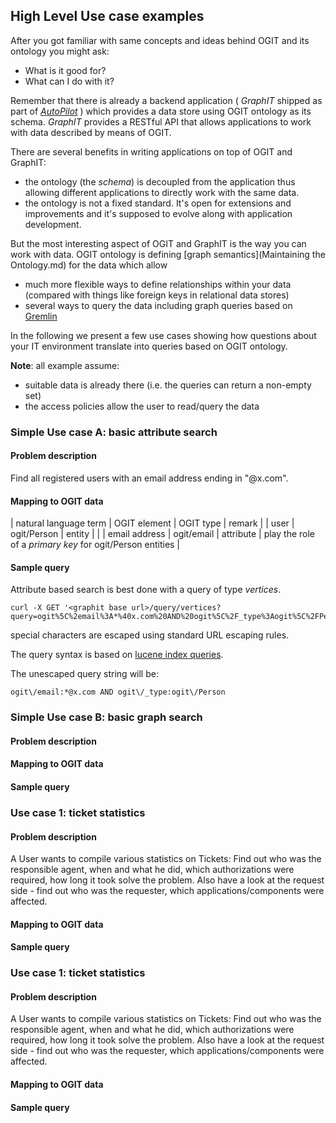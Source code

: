 ## High Level Use case examples

After you got familiar with same concepts and ideas behind OGIT and its ontology you might ask:

* What is it good for?
* What can I do with it?

Remember that there is already a backend application ( *GraphIT* shipped as part of *[AutoPilot](https://autopilot.co)* ) which provides a data store using OGIT ontology as its schema. *GraphIT* provides a RESTful API that allows applications to work with data described by means of OGIT.

There are several benefits in writing applications on top of OGIT and GraphIT:

* the ontology (the *schema*) is decoupled from the application thus allowing different applications to directly work with the same data.
* the ontology is not a fixed standard. It's open for extensions and improvements and it's supposed to evolve along with application development.

But the most interesting aspect of OGIT and GraphIT is the way you can work with data. OGIT ontology is defining [graph semantics](Maintaining the Ontology.md) for the data which allow
* much more flexible ways to define relationships within your data (compared with things like foreign keys in relational data stores)
* several ways to query the data including graph queries based on [Gremlin](https://github.com/tinkerpop/gremlin/wiki)

In the following we present a few use cases showing how questions about your IT environment translate into queries based on OGIT ontology.

**Note**: all example assume:
* suitable data is already there (i.e. the queries can return a non-empty set)
* the access policies allow the user to read/query the data

### Simple Use case A: basic attribute search

#### Problem description

Find all registered users with an email address ending in "@x.com".

#### Mapping to OGIT data

| natural language term | OGIT element | OGIT type | remark |
| user | ogit/Person | entity | |
| email address | ogit/email | attribute | play the role of a *primary key* for ogit/Person entities |

#### Sample query

Attribute based search is best done with a query of type *vertices*. 
```
curl -X GET '<graphit base url>/query/vertices?query=ogit%5C%2email%3A*%40x.com%20AND%20ogit%5C%2F_type%3Aogit%5C%2FPerson'
```

special characters are escaped using standard URL escaping rules.

The query syntax is based on [lucene index queries](http://lucene.apache.org/core/4_6_0/queryparser/org/apache/lucene/queryparser/classic/package-summary.html#package_description). 

The unescaped query string will be:
```
ogit\/email:*@x.com AND ogit\/_type:ogit\/Person
```

### Simple Use case B: basic graph search

#### Problem description

#### Mapping to OGIT data

#### Sample query


### Use case 1: ticket statistics

#### Problem description

A User wants to compile various statistics on Tickets: Find out who was the responsible agent, when and what he did, which authorizations were required, how long it took solve the problem. Also have a look at the request side - find out who was the requester, which applications/components were affected. 

#### Mapping to OGIT data

#### Sample query


### Use case 1: ticket statistics

#### Problem description

A User wants to compile various statistics on Tickets: Find out who was the responsible agent, when and what he did, which authorizations were required, how long it took solve the problem. Also have a look at the request side - find out who was the requester, which applications/components were affected. 

#### Mapping to OGIT data

#### Sample query

